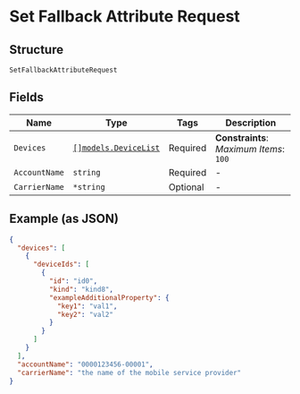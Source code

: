 
# Set Fallback Attribute Request

## Structure

`SetFallbackAttributeRequest`

## Fields

| Name | Type | Tags | Description |
|  --- | --- | --- | --- |
| `Devices` | [`[]models.DeviceList`](../../doc/models/device-list.md) | Required | **Constraints**: *Maximum Items*: `100` |
| `AccountName` | `string` | Required | - |
| `CarrierName` | `*string` | Optional | - |

## Example (as JSON)

```json
{
  "devices": [
    {
      "deviceIds": [
        {
          "id": "id0",
          "kind": "kind8",
          "exampleAdditionalProperty": {
            "key1": "val1",
            "key2": "val2"
          }
        }
      ]
    }
  ],
  "accountName": "0000123456-00001",
  "carrierName": "the name of the mobile service provider"
}
```

